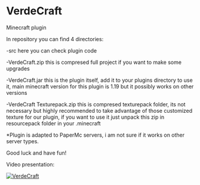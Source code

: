 # VerdeCraft
Minecraft plugin

In repository you can find 4 directories:

-src              here you can check plugin code

-VerdeCraft.zip   this is compresed full project if you want to make some upgrades

-VerdeCraft.jar   this is the plugin itself, add it to your plugins directory to use it,
                  main minecraft version for this plugin is 1.19 but it possibly works on other versions
                  
-VerdeCraft Texturepack.zip   this is compresed texturepack folder, its not necessary but highly recommended 
                              to take advantage of those customized texture for our plugin, 
                              if you want to use it just unpack this zip in resourcepack folder in your .minecraft
                  
*Plugin is adapted to PaperMc servers, i am not sure if it works on other server types.
                 
          
          
Good luck and have fun!








Video presentation:

[![VerdeCraft](https://img.youtube.com/vi/oQ2xUcVYId8/0.jpg)](https://www.youtube.com/watch?v=oQ2xUcVYId8)

